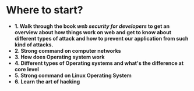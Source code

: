 # Where to start?

- **1. Walk through the book _web security for developers_ to get an overview about how things work on web and get to know about different types of attack and how to prevent our application from such kind of attacks.**
- **2. Strong command on computer networks**
- **3. How does Operating system work**
- **4. Different types of Operating systems and what's the difference at core level**
- **5. Strong command on Linux Operating System**
- **6. Learn the art of hacking**
